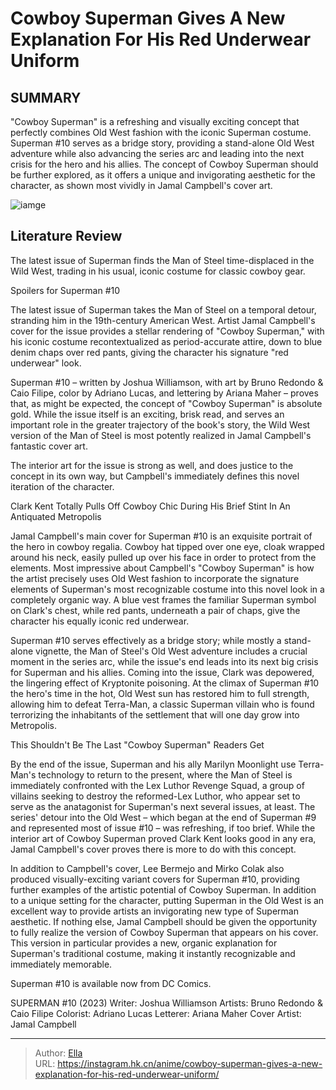 # Cowboy Superman Gives A New Explanation For His  Red Underwear  Uniform


## SUMMARY 



  &#34;Cowboy Superman&#34; is a refreshing and visually exciting concept that perfectly combines Old West fashion with the iconic Superman costume.   Superman #10 serves as a bridge story, providing a stand-alone Old West adventure while also advancing the series arc and leading into the next crisis for the hero and his allies.   The concept of Cowboy Superman should be further explored, as it offers a unique and invigorating aesthetic for the character, as shown most vividly in Jamal Campbell&#39;s cover art.  

![iamge](https://static1.srcdn.com/wordpress/wp-content/uploads/2023/10/cowboy-superman.png)

## Literature Review

The latest issue of Superman finds the Man of Steel time-displaced in the Wild West, trading in his usual, iconic costume for classic cowboy gear.




Spoilers for Superman #10




The latest issue of Superman takes the Man of Steel on a temporal detour, stranding him in the 19th-century American West. Artist Jamal Campbell&#39;s cover for the issue provides a stellar rendering of &#34;Cowboy Superman,&#34; with his iconic costume recontextualized as period-accurate attire, down to blue denim chaps over red pants, giving the character his signature &#34;red underwear&#34; look.

Superman #10 – written by Joshua Williamson, with art by Bruno Redondo &amp; Caio Filipe, color by Adriano Lucas, and lettering by Ariana Maher – proves that, as might be expected, the concept of &#34;Cowboy Superman&#34; is absolute gold. While the issue itself is an exciting, brisk read, and serves an important role in the greater trajectory of the book&#39;s story, the Wild West version of the Man of Steel is most potently realized in Jamal Campbell&#39;s fantastic cover art. 

          




The interior art for the issue is strong as well, and does justice to the concept in its own way, but Campbell&#39;s immediately defines this novel iteration of the character.


 Clark Kent Totally Pulls Off Cowboy Chic During His Brief Stint In An Antiquated Metropolis 
         

Jamal Campbell&#39;s main cover for Superman #10 is an exquisite portrait of the hero in cowboy regalia. Cowboy hat tipped over one eye, cloak wrapped around his neck, easily pulled up over his face in order to protect from the elements. Most impressive about Campbell&#39;s &#34;Cowboy Superman&#34; is how the artist precisely uses Old West fashion to incorporate the signature elements of Superman&#39;s most recognizable costume into this novel look in a completely organic way. A blue vest frames the familiar Superman symbol on Clark&#39;s chest, while red pants, underneath a pair of chaps, give the character his equally iconic red underwear.




Superman #10 serves effectively as a bridge story; while mostly a stand-alone vignette, the Man of Steel&#39;s Old West adventure includes a crucial moment in the series arc, while the issue&#39;s end leads into its next big crisis for Superman and his allies. Coming into the issue, Clark was depowered, the lingering effect of Kryptonite poisoning. At the climax of Superman #10 the hero&#39;s time in the hot, Old West sun has restored him to full strength, allowing him to defeat Terra-Man, a classic Superman villain who is found terrorizing the inhabitants of the settlement that will one day grow into Metropolis.



 This Shouldn&#39;t Be The Last &#34;Cowboy Superman&#34; Readers Get 
          

By the end of the issue, Superman and his ally Marilyn Moonlight use Terra-Man&#39;s technology to return to the present, where the Man of Steel is immediately confronted with the Lex Luthor Revenge Squad, a group of villains seeking to destroy the reformed-Lex Luthor, who appear set to serve as the anatagonist for Superman&#39;s next several issues, at least. The series&#39; detour into the Old West – which began at the end of Superman #9 and represented most of issue #10 – was refreshing, if too brief. While the interior art of Cowboy Superman proved Clark Kent looks good in any era, Jamal Campbell&#39;s cover proves there is more to do with this concept.




In addition to Campbell&#39;s cover, Lee Bermejo and Mirko Colak also produced visually-exciting variant covers for Superman #10, providing further examples of the artistic potential of Cowboy Superman. In addition to a unique setting for the character, putting Superman in the Old West is an excellent way to provide artists an invigorating new type of Superman aesthetic. If nothing else, Jamal Campbell should be given the opportunity to fully realize the version of Cowboy Superman that appears on his cover. This version in particular provides a new, organic explanation for Superman&#39;s traditional costume, making it instantly recognizable and immediately memorable.

Superman #10 is available now from DC Comics.

 SUPERMAN #10 (2023)                 Writer: Joshua Williamson   Artists: Bruno Redondo &amp; Caio Filipe   Colorist: Adriano Lucas   Letterer: Ariana Maher   Cover Artist: Jamal Campbell      




---

> Author: [Ella](https://instagram.hk.cn/)  
> URL: https://instagram.hk.cn/anime/cowboy-superman-gives-a-new-explanation-for-his-red-underwear-uniform/  

